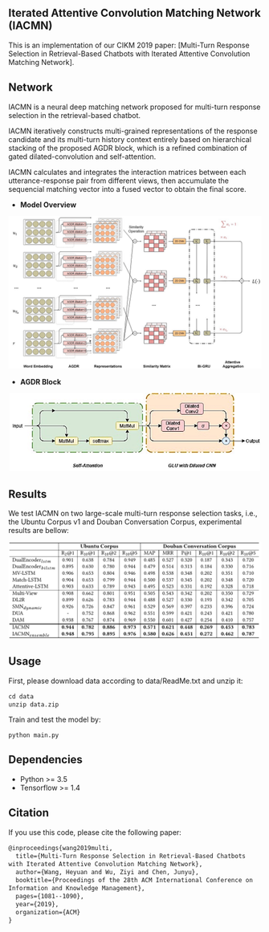 ## __Iterated Attentive Convolution Matching Network (IACMN)__

This is an implementation of our CIKM 2019 paper: [Multi-Turn Response Selection in Retrieval-Based Chatbots with Iterated Attentive Convolution Matching Network].

## __Network__

IACMN is a neural deep matching network proposed for multi-turn response selection in the retrieval-based chatbot. 

IACMN iteratively constructs multi-grained representations of the response candidate and its multi-turn history context entirely based on hierarchical stacking of the proposed AGDR block, which is a refined combination of gated dilated-convolution and self-attention.

IACMN calculates and integrates the interaction matrices between each utterance-response pair from different views, then accumulate the sequencial matching vector into a fused vector to obtain the final score.

- **Model Overview** 
<div align=center>
<img src="./appendix/model.png" width=800>
</div>

- **AGDR Block** 
<div align=center>
<img src="./appendix/AGDR_layer.jpeg" width=500>
</div>


## __Results__

We test IACMN on two large-scale multi-turn response selection tasks, i.e., the Ubuntu Corpus v1 and Douban Conversation Corpus, experimental results are bellow:

<img src="./appendix/result.png">

## __Usage__

First, please download data according to data/ReadMe.txt and unzip it:
```
cd data
unzip data.zip
```

Train and test the model by:
```
python main.py
```

## __Dependencies__

- Python >= 3.5
- Tensorflow >= 1.4

## __Citation__
If you use this code, please cite the following paper:

```
@inproceedings{wang2019multi,
  title={Multi-Turn Response Selection in Retrieval-Based Chatbots with Iterated Attentive Convolution Matching Network},
  author={Wang, Heyuan and Wu, Ziyi and Chen, Junyu},
  booktitle={Proceedings of the 28th ACM International Conference on Information and Knowledge Management},
  pages={1081--1090},
  year={2019},
  organization={ACM}
}
```
